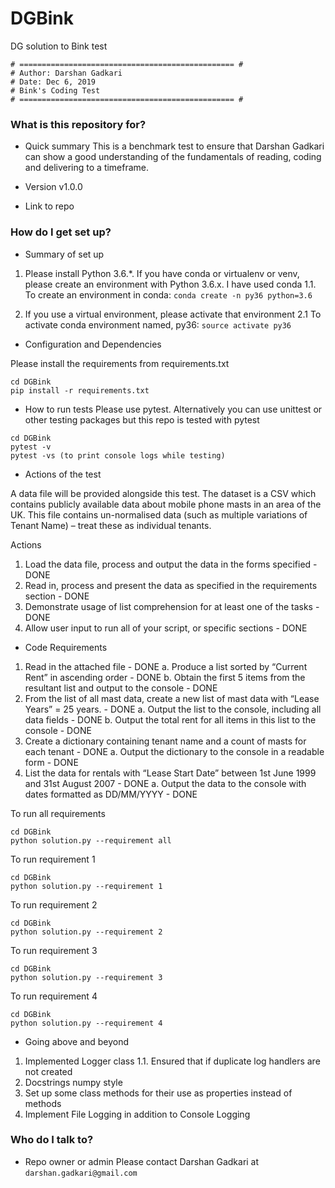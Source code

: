 # DGBink
DG solution to Bink test

``` 
# ================================================ #
# Author: Darshan Gadkari
# Date: Dec 6, 2019
# Bink's Coding Test
# ================================================ #
```

### What is this repository for? ###

* Quick summary
This is a benchmark test to ensure that Darshan Gadkari can show a good understanding of the fundamentals of reading, coding and delivering to a timeframe.

* Version
v1.0.0

* Link to repo


### How do I get set up? ###

* Summary of set up

1. Please install Python 3.6.*. If you have conda or virtualenv or venv, please create 
an environment with Python 3.6.x. I have used conda
1.1. To create an environment in conda: ```conda create -n py36 python=3.6```

2. If you use a virtual environment, please activate that environment
2.1 To activate conda environment named, py36: ```source activate py36```


* Configuration and Dependencies

Please install the requirements from requirements.txt
```
cd DGBink
pip install -r requirements.txt
```

* How to run tests
Please use pytest. Alternatively you can use unittest or other testing packages
but this repo is tested with pytest
```
cd DGBink
pytest -v
pytest -vs (to print console logs while testing)
```

* Actions of the test

A data file will be provided alongside this test. The dataset is a CSV which contains publicly available data about mobile phone masts in an area of the UK. This file contains un-normalised data (such as multiple variations of Tenant Name) – treat these as individual tenants.

Actions
1.	Load the data file, process and output the data in the forms specified - DONE
2.	Read in, process and present the data as specified in the requirements section - DONE
3.	Demonstrate usage of list comprehension for at least one of the tasks - DONE
4.	Allow user input to run all of your script, or specific sections - DONE

* Code Requirements

1.	Read in the attached file - DONE
a.	Produce a list sorted by “Current Rent” in ascending order - DONE
b.	Obtain the first 5 items from the resultant list and output to the console - DONE
2.	From the list of all mast data, create a new list of mast data with “Lease Years” = 25 years. - DONE
a.	Output the list to the console, including all data fields - DONE
b.	Output the total rent for all items in this list to the console - DONE
3.	Create a dictionary containing tenant name and a count of masts for each tenant - DONE
a.	Output the dictionary to the console in a readable form - DONE
4.	List the data for rentals with “Lease Start Date” between 1st June 1999 and 31st August 2007 - DONE
a.	Output the data to the console with dates formatted as DD/MM/YYYY - DONE

To run all requirements
```
cd DGBink
python solution.py --requirement all

```

To run requirement 1
```
cd DGBink
python solution.py --requirement 1

```

To run requirement 2
```
cd DGBink
python solution.py --requirement 2

```

To run requirement 3
```
cd DGBink
python solution.py --requirement 3

```

To run requirement 4
```
cd DGBink
python solution.py --requirement 4

```

* Going above and beyond
1. Implemented Logger class
1.1. Ensured that if duplicate log handlers are not created
2. Docstrings numpy style
3. Set up some class methods for their use as properties instead of methods
4. Implement File Logging in addition to Console Logging


### Who do I talk to? ###

* Repo owner or admin
Please contact Darshan Gadkari at ```darshan.gadkari@gmail.com```
